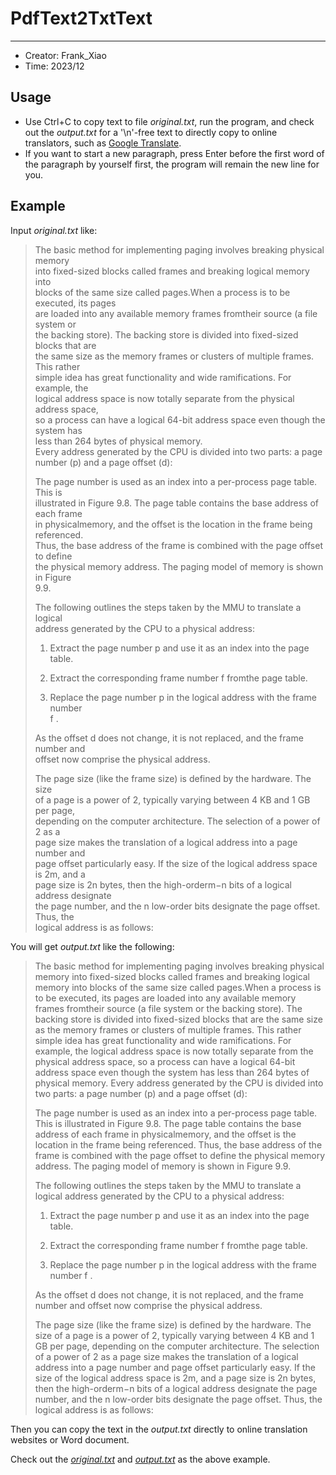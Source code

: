 # PdfText2TxtText

---

* Creator: Frank_Xiao
* Time: 2023/12

## Usage

- Use Ctrl+C to copy text to file _original.txt_, run the program,
  and check out the _output.txt_ for a '\n'-free text to directly
  copy to online translators, such as [Google Translate](https://translate.google.com/).
- If you want to start a new paragraph, press Enter
  before the first word of the paragraph by yourself first, the program will
  remain the new line for you.

## Example

Input _original.txt_ like:
> The basic method for implementing paging involves breaking physical memory\
> into fixed-sized blocks called frames and breaking logical memory into\
> blocks of the same size called pages.When a process is to be executed, its pages\
> are loaded into any available memory frames fromtheir source (a file system or\
> the backing store). The backing store is divided into fixed-sized blocks that are\
> the same size as the memory frames or clusters of multiple frames. This rather\
> simple idea has great functionality and wide ramifications. For example, the\
> logical address space is now totally separate from the physical address space,\
> so a process can have a logical 64-bit address space even though the system has\
> less than 264 bytes of physical memory.\
> Every address generated by the CPU is divided into two parts: a page\
> number (p) and a page offset (d):
>
>The page number is used as an index into a per-process page table. This is\
> illustrated in Figure 9.8. The page table contains the base address of each frame\
> in physicalmemory, and the offset is the location in the frame being referenced.\
> Thus, the base address of the frame is combined with the page offset to define\
> the physical memory address. The paging model of memory is shown in Figure\
> 9.9.
>
>The following outlines the steps taken by the MMU to translate a logical\
> address generated by the CPU to a physical address:
>
>1. Extract the page number p and use it as an index into the page table.
>
>
>2. Extract the corresponding frame number f fromthe page table.
>
>
> 3. Replace the page number p in the logical address with the frame number\
     f .
>
> As the offset d does not change, it is not replaced, and the frame number and\
> offset now comprise the physical address.
>
> The page size (like the frame size) is defined by the hardware. The size\
> of a page is a power of 2, typically varying between 4 KB and 1 GB per page,\
> depending on the computer architecture. The selection of a power of 2 as a\
> page size makes the translation of a logical address into a page number and\
> page offset particularly easy. If the size of the logical address space is 2m, and a\
> page size is 2n bytes, then the high-orderm−n bits of a logical address designate\
> the page number, and the n low-order bits designate the page offset. Thus, the\
> logical address is as follows:

You will get _output.txt_ like the following:

> The basic method for implementing paging involves breaking physical memory into fixed-sized blocks called frames and
> breaking logical memory into blocks of the same size called pages.When a process is to be executed, its pages are
> loaded into any available memory frames fromtheir source (a file system or the backing store). The backing store is
> divided into fixed-sized blocks that are the same size as the memory frames or clusters of multiple frames. This
> rather simple idea has great functionality and wide ramifications. For example, the logical address space is now
> totally separate from the physical address space, so a process can have a logical 64-bit address space even though the
> system has less than 264 bytes of physical memory. Every address generated by the CPU is divided into two parts: a
> page number (p) and a page offset (d):
>
>The page number is used as an index into a per-process page table. This is illustrated in Figure 9.8. The page table
> contains the base address of each frame in physicalmemory, and the offset is the location in the frame being
> referenced. Thus, the base address of the frame is combined with the page offset to define the physical memory
> address. The paging model of memory is shown in Figure 9.9.
>
>The following outlines the steps taken by the MMU to translate a logical address generated by the CPU to a physical
> address:
>
>
>1. Extract the page number p and use it as an index into the page table.
>
>
>2. Extract the corresponding frame number f fromthe page table.
>
>
>3. Replace the page number p in the logical address with the frame number f .
>
>As the offset d does not change, it is not replaced, and the frame number and offset now comprise the physical address.
>
>The page size (like the frame size) is defined by the hardware. The size of a page is a power of 2, typically varying
> between 4 KB and 1 GB per page, depending on the computer architecture. The selection of a power of 2 as a page size
> makes the translation of a logical address into a page number and page offset particularly easy. If the size of the
> logical address space is 2m, and a page size is 2n bytes, then the high-orderm−n bits of a logical address designate
> the page number, and the n low-order bits designate the page offset. Thus, the logical address is as follows:

Then you can copy the text in the _output.txt_ directly to online translation websites or Word document.

Check out the [_original.txt_](./original.txt) and [_output.txt_](./output.txt) as the above example.
